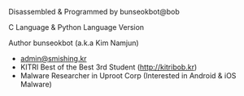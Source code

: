 Disassembled & Programmed by bunseokbot@bob

C Language & Python Language Version

Author
bunseokbot (a.k.a Kim Namjun)
- admin@smishing.kr
- KITRI Best of the Best 3rd Student (http://kitribob.kr)
- Malware Researcher in Uproot Corp (Interested in Android & iOS Malware)
